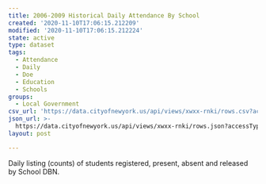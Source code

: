 ```yaml
---
title: 2006-2009 Historical Daily Attendance By School
created: '2020-11-10T17:06:15.212209'
modified: '2020-11-10T17:06:15.212224'
state: active
type: dataset
tags:
  - Attendance
  - Daily
  - Doe
  - Education
  - Schools
groups:
  - Local Government
csv_url: 'https://data.cityofnewyork.us/api/views/xwxx-rnki/rows.csv?accessType=DOWNLOAD'
json_url: >-
  https://data.cityofnewyork.us/api/views/xwxx-rnki/rows.json?accessType=DOWNLOAD
layout: post

---
```

Daily listing (counts) of students registered, present, absent and released by School DBN.
